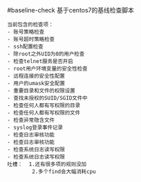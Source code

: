 #baseline-check
基于centos7的基线检查脚本

    当前包含的检查项：
    - 账号策略检查
    - 账号超时策略检查
    - ssh配置检查
    - 除root之外UID为0的用户检查
    - 检查telnet服务是否开启
    - root用户环境变量的安全性检查
    - 远程连接的安全性配置
    - 用户的umask安全配置
    - 重要目录和文件的权限设置
    - 查找未授权的SUID/SGID文件中
    - 检查任何人都有写权限的目录
    - 检查任何人都有写权限的文件
    - 检查异常隐含文件
    - syslog登录事件记录
    - 检查日志审核功能
    - 检查日志审核功能
    - 检查系统日志读写权限
    - 检查系统日志读写权限
    吐槽：  1.还有很多项的规则没加  
            2.多个find会大幅消耗cpu